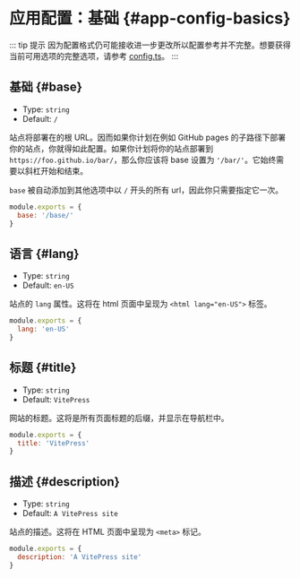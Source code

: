 # 应用配置：基础 {#app-config-basics}

::: tip 提示
因为配置格式仍可能接收进一步更改所以配置参考并不完整。想要获得当前可用选项的完整选项，请参考 [config.ts](https://github.com/vuejs/vitepress/blob/master/src/node/config.ts#L15)。
:::

## 基础 {#base}

- Type: `string`
- Default: `/`

站点将部署在的根 URL。因而如果你计划在例如 GitHub pages 的子路径下部署你的站点，你就得如此配置。如果你计划将你的站点部署到`https://foo.github.io/bar/`，那么你应该将 base 设置为 `'/bar/'`。它始终需要以斜杠开始和结束。

`base` 被自动添加到其他选项中以 `/` 开头的所有 url，因此你只需要指定它一次。

```js
module.exports = {
  base: '/base/'
}
```

## 语言 {#lang}

- Type: `string`
- Default: `en-US`

站点的 `lang` 属性。这将在 html 页面中呈现为 `<html lang="en-US">` 标签。

```js
module.exports = {
  lang: 'en-US'
}
```

## 标题 {#title}

- Type: `string`
- Default: `VitePress`

网站的标题。这将是所有页面标题的后缀，并显示在导航栏中。

```js
module.exports = {
  title: 'VitePress'
}
```

## 描述 {#description}

- Type: `string`
- Default: `A VitePress site`

站点的描述。这将在 HTML 页面中呈现为 `<meta>` 标记。

```js
module.exports = {
  description: 'A VitePress site'
}
```
